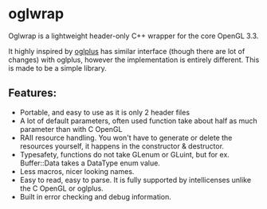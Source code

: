oglwrap
=======

Oglwrap is a lightweight header-only C++ wrapper for the core OpenGL 3.3. 

It highly inspired by [oglplus](https://github.com/matus-chochlik/oglplus) has similar interface (though there are lot of
changes) with oglplus, however the implementation is entirely different. This is made to be a simple library.

Features:
-------------
* Portable, and easy to use as it is only 2 header files
* A lot of default parameters, often used function take about half as much parameter than with C OpenGL
* RAII resource handling. You won't have to generate or delete the resources yourself, it happens in the constructor & destructor.
* Typesafety, functions do not take GLenum or GLuint, but for ex. Buffer::Data takes a DataType enum value.
* Less macros, nicer looking names.
* Easy to read, easy to parse. It is fully supported by intellicenses unlike the C OpenGL or oglplus.
* Built in error checking and debug information.  
